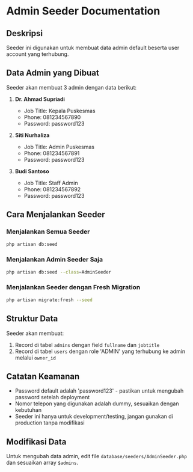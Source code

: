 # Admin Seeder Documentation

## Deskripsi
Seeder ini digunakan untuk membuat data admin default beserta user account yang terhubung.

## Data Admin yang Dibuat
Seeder akan membuat 3 admin dengan data berikut:

1. **Dr. Ahmad Supriadi**
   - Job Title: Kepala Puskesmas
   - Phone: 081234567890
   - Password: password123

2. **Siti Nurhaliza**
   - Job Title: Admin Puskesmas
   - Phone: 081234567891
   - Password: password123

3. **Budi Santoso**
   - Job Title: Staff Admin
   - Phone: 081234567892
   - Password: password123

## Cara Menjalankan Seeder

### Menjalankan Semua Seeder
```bash
php artisan db:seed
```

### Menjalankan Admin Seeder Saja
```bash
php artisan db:seed --class=AdminSeeder
```

### Menjalankan Seeder dengan Fresh Migration
```bash
php artisan migrate:fresh --seed
```

## Struktur Data
Seeder akan membuat:
1. Record di tabel `admins` dengan field `fullname` dan `jobtitle`
2. Record di tabel `users` dengan role 'ADMIN' yang terhubung ke admin melalui `owner_id`

## Catatan Keamanan
- Password default adalah 'password123' - pastikan untuk mengubah password setelah deployment
- Nomor telepon yang digunakan adalah dummy, sesuaikan dengan kebutuhan
- Seeder ini hanya untuk development/testing, jangan gunakan di production tanpa modifikasi

## Modifikasi Data
Untuk mengubah data admin, edit file `database/seeders/AdminSeeder.php` dan sesuaikan array `$admins`. 